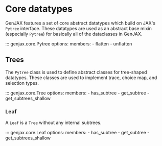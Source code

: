 # Core datatypes

GenJAX features a set of core abstract datatypes which build on JAX's `Pytree` interface. These datatypes are used as an abstract base mixin (especially `Pytree`) for basically all of the dataclasses in GenJAX.

::: genjax.core.Pytree
    options:
      members: 
        - flatten
        - unflatten

## Trees

The `Pytree` class is used to define abstract classes for tree-shaped datatypes. These classes are used to implement trace, choice map, and selection types.

::: genjax.core.Tree
    options:
      members: 
        - has_subtree
        - get_subtree
        - get_subtrees_shallow

### Leaf

A `Leaf` is a `Tree` without any internal subtrees.

::: genjax.core.Leaf
    options:
      members: 
        - has_subtree
        - get_subtree
        - get_subtrees_shallow
